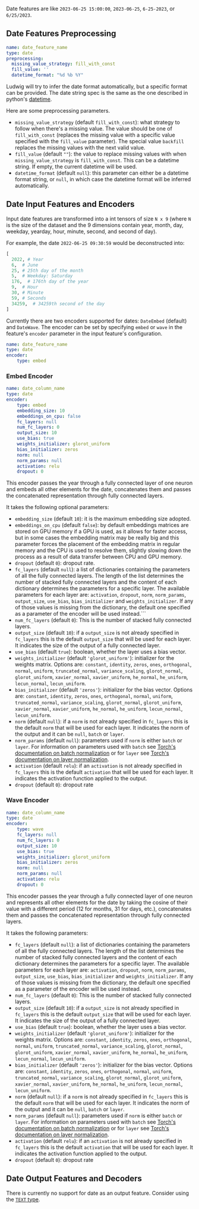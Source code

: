 Date features are like `2023-06-25 15:00:00`, `2023-06-25`, `6-25-2023`, or `6/25/2023`.

## Date Features Preprocessing

```yaml
name: date_feature_name
type: date
preprocessing:
  missing_value_strategy: fill_with_const
  fill_value: ''
  datetime_format: "%d %b %Y"
```

Ludwig will try to infer the date format automatically, but a specific format can be provided. The date string spec is
the same as the one described in python's [datetime](https://docs.python.org/3/library/datetime.html#strftime-strptime-behavior).

Here are some preprocessing parameters.

- `missing_value_strategy` (default `fill_with_const`): what strategy to follow when there's a missing value. The value
should be one of `fill_with_const` (replaces the missing value with a specific value specified with the `fill_value`
parameter). The special value `backfill` replaces the missing values with the next valid value.
- `fill_value` (default `""`): the value to replace missing values with when `missing_value_strategy` is
`fill_with_const`. This can be a datetime string. If empty, the current datetime will be used.
- `datetime_format` (default `null`): this parameter can either be a datetime format string, or `null`, in which case
the datetime format will be inferred automatically.

## Date Input Features and Encoders

Input date features are transformed into a int tensors of size `N x 9` (where `N` is the size of the dataset and the 9
dimensions contain year, month, day, weekday, yearday, hour, minute, second, and second of day).

For example, the date `2022-06-25 09:30:59` would be deconstructed into:

```python
[
  2022, # Year
  6,  # June
  25, # 25th day of the month
  5,  # Weekday: Saturday
  176,  # 176th day of the year
  9,  # Hour
  30, # Minute
  59, # Seconds
  34259,  # 34259th second of the day
]
```

Currently there are two encoders supported for dates: `DateEmbed` (default) and `DateWave`. The encoder can be set by
specifying `embed` or `wave` in the feature's `encoder` parameter in the input feature's configuration.

```yaml
name: date_feature_name
type: date
encoder: 
    type: embed
```

### Embed Encoder

```yaml
name: date_column_name
type: date
encoder: 
    type: embed
    embedding_size: 10
    embeddings_on_cpu: false
    fc_layers: null
    num_fc_layers: 0
    output_size: 10
    use_bias: true
    weights_initializer: glorot_uniform
    bias_initializer: zeros
    norm: null
    norm_params: null
    activation: relu
    dropout: 0
```

This encoder passes the year through a fully connected layer of one neuron and embeds all other elements for the date,
concatenates them and passes the concatenated representation through fully connected layers.

It takes the following optional parameters:

- `embedding_size` (default `10`): it is the maximum embedding size adopted.
- `embeddings_on_cpu` (default `false`): by default embeddings matrices are stored on GPU memory if a GPU is used, as it
allows for faster access, but in some cases the embedding matrix may be really big and this parameter forces the
placement of the embedding matrix in regular memory and the CPU is used to resolve them, slightly slowing down the
process as a result of data transfer between CPU and GPU memory.
- `dropout` (default `0`): dropout rate.
- `fc_layers` (default `null`): a list of dictionaries containing the parameters of all the fully connected
layers. The length of the list determines the number of stacked fully connected layers and the content of each
dictionary determines the parameters for a specific layer. The available parameters for each layer are: `activation`,
`dropout`, `norm`, `norm_params`, `output_size`, `use_bias`, `bias_initializer` and `weights_initializer`. If any of
those values is missing from the dictionary, the default one specified as a parameter of the encoder will be used
instead.```
- `num_fc_layers` (default `0`): This is the number of stacked fully connected layers.
- `output_size` (default `10`): if a `output_size` is not already specified in `fc_layers` this is the default
`output_size` that will be used for each layer. It indicates the size of the output of a fully connected layer.
- `use_bias` (default `true`): boolean, whether the layer uses a bias vector.
- `weights_initializer` (default `'glorot_uniform'`): initializer for the weights matrix. Options are: `constant`,
`identity`, `zeros`, `ones`, `orthogonal`, `normal`, `uniform`, `truncated_normal`, `variance_scaling`, `glorot_normal`,
`glorot_uniform`, `xavier_normal`, `xavier_uniform`, `he_normal`, `he_uniform`, `lecun_normal`, `lecun_uniform`.
- `bias_initializer` (default `'zeros'`):  initializer for the bias vector. Options are: `constant`, `identity`,
`zeros`, `ones`, `orthogonal`, `normal`, `uniform`, `truncated_normal`, `variance_scaling`, `glorot_normal`,
`glorot_uniform`, `xavier_normal`, `xavier_uniform`, `he_normal`, `he_uniform`, `lecun_normal`, `lecun_uniform`.
- `norm` (default `null`): if a `norm` is not already specified in `fc_layers` this is the default `norm` that will be
used for each layer. It indicates the norm of the output and it can be `null`, `batch` or `layer`.
- `norm_params` (default `null`): parameters used if `norm` is either `batch` or `layer`.  For information on parameters
used with `batch` see [Torch's documentation on batch normalization](https://pytorch.org/docs/stable/generated/torch.nn.BatchNorm2d.html)
or for `layer` see [Torch's documentation on layer normalization](https://pytorch.org/docs/stable/generated/torch.nn.LayerNorm.html).
- `activation` (default `relu`): if an `activation` is not already specified in `fc_layers` this is the default
`activation` that will be used for each layer. It indicates the activation function applied to the output.
- `dropout` (default `0`): dropout rate

### Wave Encoder

```yaml
name: date_column_name
type: date
encoder: 
    type: wave
    fc_layers: null
    num_fc_layers: 0
    output_size: 10
    use_bias: true
    weights_initializer: glorot_uniform
    bias_initializer: zeros
    norm: null
    norm_params: null
    activation: relu
    dropout: 0
```

This encoder passes the year through a fully connected layer of one neuron and represents all other elements for the
date by taking the cosine of their value with a different period (12 for months, 31 for days, etc.), concatenates them
and passes the concatenated representation through fully connected layers.

It takes the following parameters:

- `fc_layers` (default `null`): a list of dictionaries containing the parameters of all the fully connected
layers. The length of the list determines the number of stacked fully connected layers and the content of each
dictionary determines the parameters for a specific layer. The available parameters for each layer are: `activation`,
`dropout`, `norm`, `norm_params`, `output_size`, `use_bias`, `bias_initializer` and `weights_initializer`. If any of
those values is missing from the dictionary, the default one specified as a parameter of the encoder will be used
instead.
- `num_fc_layers` (default `0`): This is the number of stacked fully connected layers.
- `output_size` (default `10`): if a `output_size` is not already specified in `fc_layers` this is the default
`output_size` that will be used for each layer. It indicates the size of the output of a fully connected layer.
- `use_bias` (default `true`): boolean, whether the layer uses a bias vector.
- `weights_initializer` (default `'glorot_uniform'`): initializer for the weights matrix. Options are: `constant`,
`identity`, `zeros`, `ones`, `orthogonal`, `normal`, `uniform`, `truncated_normal`, `variance_scaling`, `glorot_normal`,
`glorot_uniform`, `xavier_normal`, `xavier_uniform`, `he_normal`, `he_uniform`, `lecun_normal`, `lecun_uniform`.
- `bias_initializer` (default `'zeros'`):  initializer for the bias vector. Options are: `constant`, `identity`,
`zeros`, `ones`, `orthogonal`, `normal`, `uniform`, `truncated_normal`, `variance_scaling`, `glorot_normal`,
`glorot_uniform`, `xavier_normal`, `xavier_uniform`, `he_normal`, `he_uniform`, `lecun_normal`, `lecun_uniform`.
- `norm` (default `null`): if a `norm` is not already specified in `fc_layers` this is the default `norm` that will be
used for each layer. It indicates the norm of the output and it can be `null`, `batch` or `layer`.
- `norm_params` (default `null`): parameters used if `norm` is either `batch` or `layer`.  For information on parameters
used with `batch` see [Torch's documentation on batch normalization](https://pytorch.org/docs/stable/generated/torch.nn.BatchNorm2d.html)
or for `layer` see [Torch's documentation on layer normalization](https://pytorch.org/docs/stable/generated/torch.nn.LayerNorm.html).
- `activation` (default `relu`): if an `activation` is not already specified in `fc_layers` this is the default
`activation` that will be used for each layer. It indicates the activation function applied to the output.
- `dropout` (default `0`): dropout rate

## Date Output Features and Decoders

There is currently no support for date as an output feature. Consider using the [`TEXT` type](../../features/text_features).
